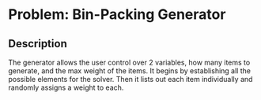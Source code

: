 # Problem: Bin-Packing Generator

## Description
The generator allows the user control over 2 variables, how many items to generate, and the max weight of the items.
It begins by establishing all the possible elements for the solver. Then it lists out each item individually and 
randomly assigns a weight to each. 
